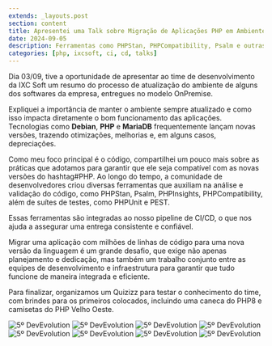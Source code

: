```yaml
---
extends: _layouts.post
section: content
title: Apresentei uma Talk sobre Migração de Aplicações PHP em Ambientes OnPremise
date: 2024-09-05
description: Ferramentas como PHPStan, PHPCompatibility, Psalm e outras auxiliam no processo de migração.
categories: [php, ixcsoft, ci, cd, talks]
---
```


Dia 03/09, tive a oportunidade de apresentar ao time de desenvolvimento da IXC Soft um resumo do processo de atualização do ambiente de alguns dos softwares da empresa, entregues no modelo OnPremise.

Expliquei a importância de manter o ambiente sempre atualizado e como isso impacta diretamente o bom funcionamento das aplicações. Tecnologias como **Debian**, **PHP** e **MariaDB** frequentemente lançam novas versões, trazendo otimizações, melhorias e, em alguns casos, depreciações.

Como meu foco principal é o código, compartilhei um pouco mais sobre as práticas que adotamos para garantir que ele seja compatível com as novas versões do hashtag#PHP. 
Ao longo do tempo, a comunidade de desenvolvedores criou diversas ferramentas que auxiliam na análise e validação do código, como PHPStan, Psalm, PHPInsights, PHPCompatibility, além de suítes de testes, como PHPUnit e PEST.

Essas ferramentas são integradas ao nosso pipeline de CI/CD, o que nos ajuda a assegurar uma entrega consistente e confiável.

Migrar uma aplicação com milhões de linhas de código para uma nova versão da linguagem é um grande desafio, que exige não apenas planejamento e dedicação, mas também um trabalho conjunto entre as equipes de desenvolvimento e infraestrutura para garantir que tudo funcione de maneira integrada e eficiente.

Para finalizar, organizamos um Quizizz para testar o conhecimento do time, com brindes para os primeiros colocados, incluindo uma caneca do PHP8 e camisetas do PHP Velho Oeste.

![5º DevEvolution](/assets/images/blog/dev-talk/migracao_php_1.jpeg)
![5º DevEvolution](/assets/images/blog/dev-talk/migracao_php_2.jpeg)
![5º DevEvolution](/assets/images/blog/dev-talk/migracao_php_3.jpeg)
![5º DevEvolution](/assets/images/blog/dev-talk/migracao_php_4.jpeg)
![5º DevEvolution](/assets/images/blog/dev-talk/migracao_php_5.jpeg)
![5º DevEvolution](/assets/images/blog/dev-talk/migracao_php_6.jpeg)
![5º DevEvolution](/assets/images/blog/dev-talk/migracao_php_7.jpeg)
![5º DevEvolution](/assets/images/blog/dev-talk/migracao_php_8.jpeg)